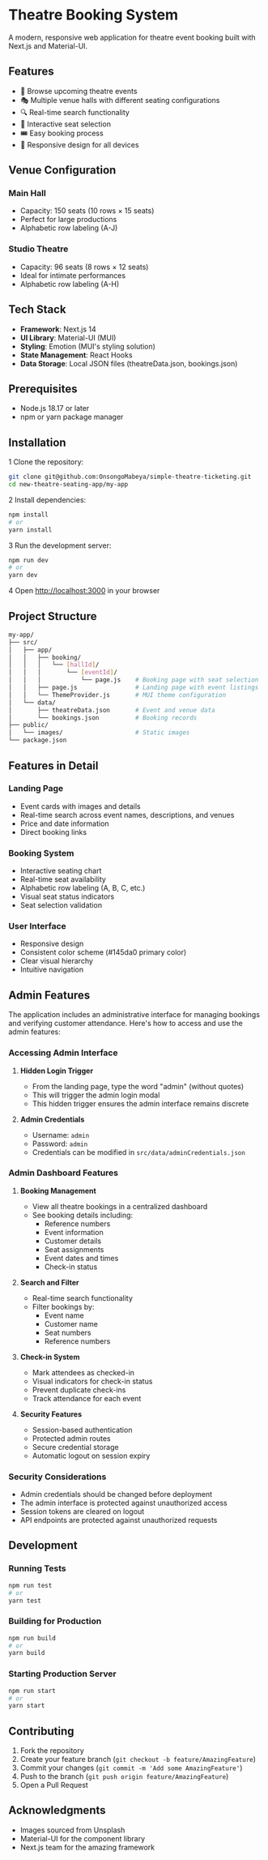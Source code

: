 # Theatre Booking System

A modern, responsive web application for theatre event booking built with Next.js and Material-UI.

## Features

- 📅 Browse upcoming theatre events
- 🎭 Multiple venue halls with different seating configurations
- 🔍 Real-time search functionality
- 💺 Interactive seat selection
- 🎟️ Easy booking process
- 📱 Responsive design for all devices

## Venue Configuration

### Main Hall

- Capacity: 150 seats (10 rows × 15 seats)
- Perfect for large productions
- Alphabetic row labeling (A-J)

### Studio Theatre

- Capacity: 96 seats (8 rows × 12 seats)
- Ideal for intimate performances
- Alphabetic row labeling (A-H)

## Tech Stack

- **Framework**: Next.js 14
- **UI Library**: Material-UI (MUI)
- **Styling**: Emotion (MUI's styling solution)
- **State Management**: React Hooks
- **Data Storage**: Local JSON files (theatreData.json, bookings.json)

## Prerequisites

- Node.js 18.17 or later
- npm or yarn package manager

## Installation

1 Clone the repository:

```bash
git clone git@github.com:OnsongoMabeya/simple-theatre-ticketing.git
cd new-theatre-seating-app/my-app
```

2 Install dependencies:

```bash
npm install
# or
yarn install
```

3 Run the development server:

```bash
npm run dev
# or
yarn dev
```

4 Open [http://localhost:3000](http://localhost:3000) in your browser

## Project Structure

```bash
my-app/
├── src/
│   ├── app/
│   │   ├── booking/
│   │   │   └── [hallId]/
│   │   │       └── [eventId]/
│   │   │           └── page.js    # Booking page with seat selection
│   │   ├── page.js                # Landing page with event listings
│   │   └── ThemeProvider.js       # MUI theme configuration
│   └── data/
│       ├── theatreData.json       # Event and venue data
│       └── bookings.json          # Booking records
├── public/
│   └── images/                    # Static images
└── package.json
```

## Features in Detail

### Landing Page

- Event cards with images and details
- Real-time search across event names, descriptions, and venues
- Price and date information
- Direct booking links

### Booking System

- Interactive seating chart
- Real-time seat availability
- Alphabetic row labeling (A, B, C, etc.)
- Visual seat status indicators
- Seat selection validation

### User Interface

- Responsive design
- Consistent color scheme (#145da0 primary color)
- Clear visual hierarchy
- Intuitive navigation

## Admin Features

The application includes an administrative interface for managing bookings and verifying customer attendance. Here's how to access and use the admin features:

### Accessing Admin Interface

1. **Hidden Login Trigger**
   - From the landing page, type the word "admin" (without quotes)
   - This will trigger the admin login modal
   - This hidden trigger ensures the admin interface remains discrete

2. **Admin Credentials**
   - Username: `admin`
   - Password: `admin`
   - Credentials can be modified in `src/data/adminCredentials.json`

### Admin Dashboard Features

1. **Booking Management**
   - View all theatre bookings in a centralized dashboard
   - See booking details including:
     - Reference numbers
     - Event information
     - Customer details
     - Seat assignments
     - Event dates and times
     - Check-in status

2. **Search and Filter**
   - Real-time search functionality
   - Filter bookings by:
     - Event name
     - Customer name
     - Seat numbers
     - Reference numbers

3. **Check-in System**
   - Mark attendees as checked-in
   - Visual indicators for check-in status
   - Prevent duplicate check-ins
   - Track attendance for each event

4. **Security Features**
   - Session-based authentication
   - Protected admin routes
   - Secure credential storage
   - Automatic logout on session expiry

### Security Considerations

- Admin credentials should be changed before deployment
- The admin interface is protected against unauthorized access
- Session tokens are cleared on logout
- API endpoints are protected against unauthorized requests

## Development

### Running Tests

```bash
npm run test
# or
yarn test
```

### Building for Production

```bash
npm run build
# or
yarn build
```

### Starting Production Server

```bash
npm run start
# or
yarn start
```

## Contributing

1. Fork the repository
2. Create your feature branch (`git checkout -b feature/AmazingFeature`)
3. Commit your changes (`git commit -m 'Add some AmazingFeature'`)
4. Push to the branch (`git push origin feature/AmazingFeature`)
5. Open a Pull Request

## Acknowledgments

- Images sourced from Unsplash
- Material-UI for the component library
- Next.js team for the amazing framework
